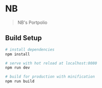 # NB

> NB's Portpolio

## Build Setup

``` bash
# install dependencies
npm install

# serve with hot reload at localhost:8080
npm run dev

# build for production with minification
npm run build
```

